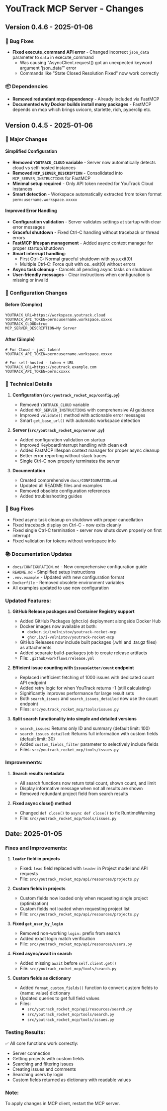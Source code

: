 # YouTrack MCP Server - Changes

## Version 0.4.6 - 2025-01-06

### 🐛 Bug Fixes
- **Fixed execute_command API error** - Changed incorrect `json_data` parameter to `data` in execute_command
  - Was causing "AsyncClient.request() got an unexpected keyword argument 'json_data'" error
  - Commands like "State Closed Resolution Fixed" now work correctly

### 📦 Dependencies
- **Removed redundant mcp dependency** - Already included via FastMCP
- **Documented why Docker builds install many packages** - FastMCP depends on mcp which brings uvicorn, starlette, rich, pyperclip etc.

## Version 0.4.5 - 2025-01-06

### 🎯 Major Changes

#### Simplified Configuration
- **Removed `YOUTRACK_CLOUD` variable** - Server now automatically detects cloud vs self-hosted instances
- **Removed `MCP_SERVER_DESCRIPTION`** - Consolidated into `MCP_SERVER_INSTRUCTIONS` for FastMCP
- **Minimal setup required** - Only API token needed for YouTrack Cloud instances
- **Smart detection** - Workspace automatically extracted from token format `perm:username.workspace.xxxxx`

#### Improved Error Handling
- **Configuration validation** - Server validates settings at startup with clear error messages
- **Graceful shutdown** - Fixed Ctrl-C handling without traceback or thread errors
- **FastMCP lifespan management** - Added async context manager for proper startup/shutdown
- **Smart interrupt handling**:
  - First Ctrl-C: Normal graceful shutdown with sys.exit(0)
  - Multiple Ctrl-C: Force quit with os._exit(0) without errors
- **Async task cleanup** - Cancels all pending async tasks on shutdown
- **User-friendly messages** - Clear instructions when configuration is missing or invalid

### 📝 Configuration Changes

#### Before (Complex)
```env
YOUTRACK_URL=https://workspace.youtrack.cloud
YOUTRACK_API_TOKEN=perm:username.workspace.xxxxx
YOUTRACK_CLOUD=true
MCP_SERVER_DESCRIPTION=My Server
```

#### After (Simple)
```env
# For Cloud - just token!
YOUTRACK_API_TOKEN=perm:username.workspace.xxxxx

# For self-hosted - token + URL
YOUTRACK_URL=https://youtrack.example.com
YOUTRACK_API_TOKEN=perm:xxxxx
```

### 🔧 Technical Details

1. **Configuration (`src/youtrack_rocket_mcp/config.py`)**
   - Removed `YOUTRACK_CLOUD` variable
   - Added `MCP_SERVER_INSTRUCTIONS` with comprehensive AI guidance
   - Improved `validate()` method with actionable error messages
   - Smart `get_base_url()` with automatic workspace detection

2. **Server (`src/youtrack_rocket_mcp/server.py`)**
   - Added configuration validation on startup
   - Improved KeyboardInterrupt handling with clean exit
   - Added FastMCP lifespan context manager for proper async cleanup
   - Better error reporting without stack traces
   - Single Ctrl-C now properly terminates the server

3. **Documentation**
   - Created comprehensive `docs/CONFIGURATION.md`
   - Updated all README files and examples
   - Removed obsolete configuration references
   - Added troubleshooting guides

### 🐛 Bug Fixes
- Fixed async task cleanup on shutdown with proper cancellation
- Fixed traceback display on Ctrl-C - now exits cleanly
- Fixed single Ctrl-C termination - server now shuts down properly on first interrupt
- Fixed validation for tokens without workspace info

### 📚 Documentation Updates
- `docs/CONFIGURATION.md` - New comprehensive configuration guide
- `README.md` - Simplified setup instructions
- `.env.example` - Updated with new configuration format
- `Dockerfile` - Removed obsolete environment variables
- All examples updated to use new configuration

### Updated Features:

1. **GitHub Release packages and Container Registry support**
   - Added GitHub Packages (ghcr.io) deployment alongside Docker Hub
   - Docker images now available at both:
     - `docker.io/ivolnistov/youtrack-rocket-mcp`
     - `ghcr.io/i-volnistov/youtrack-rocket-mcp`
   - GitHub Releases now include built packages (.whl and .tar.gz files) as attachments
   - Added separate build-packages job to create release artifacts
   - File: `.github/workflows/release.yml`

2. **Efficient issue counting with `issuesGetter/count` endpoint**
   - Replaced inefficient fetching of 1000 issues with dedicated count API endpoint
   - Added retry logic for when YouTrack returns -1 (still calculating)
   - Significantly improves performance for large result sets
   - Both `search_issues` and `search_issues_detailed` now use the count endpoint
   - Files: `src/youtrack_rocket_mcp/tools/issues.py`

3. **Split search functionality into simple and detailed versions**
   - `search_issues`: Returns only ID and summary (default limit: 100)
   - `search_issues_detailed`: Returns full information with custom fields (default limit: 30)
   - Added `custom_fields_filter` parameter to selectively include fields
   - Files: `src/youtrack_rocket_mcp/tools/issues.py`

### Improvements:

1. **Search results metadata**
   - All search functions now return total count, shown count, and limit
   - Display informative message when not all results are shown
   - Removed redundant project field from search results

2. **Fixed async close() method**
   - Changed `def close()` to `async def close()` to fix RuntimeWarning
   - File: `src/youtrack_rocket_mcp/tools/issues.py`

## Date: 2025-01-05

### Fixes and Improvements:

1. **`leader` field in projects**
   - Fixed: `lead` field replaced with `leader` in Project model and API requests
   - File: `src/youtrack_rocket_mcp/api/resources/projects.py`

2. **Custom fields in projects**
   - Custom fields now loaded only when requesting single project (optimization)
   - Custom fields not loaded when requesting project list
   - File: `src/youtrack_rocket_mcp/api/resources/projects.py`

3. **Fixed `get_user_by_login`**
   - Removed non-working `login:` prefix from search
   - Added exact login match verification
   - File: `src/youtrack_rocket_mcp/api/resources/users.py`

4. **Fixed async/await in search**
   - Added missing `await` before `self.client.get()`
   - File: `src/youtrack_rocket_mcp/tools/search.py`

5. **Custom fields as dictionary**
   - Added `format_custom_fields()` function to convert custom fields to {name: value} dictionary
   - Updated queries to get full field values
   - Files:
     - `src/youtrack_rocket_mcp/api/resources/search.py`
     - `src/youtrack_rocket_mcp/tools/search.py`
     - `src/youtrack_rocket_mcp/tools/issues.py`

### Testing Results:

✅ All core functions work correctly:
- Server connection
- Getting projects with custom fields
- Searching and filtering issues
- Creating issues and comments
- Searching users by login
- Custom fields returned as dictionary with readable values

### Note:
To apply changes in MCP client, restart the MCP server.
